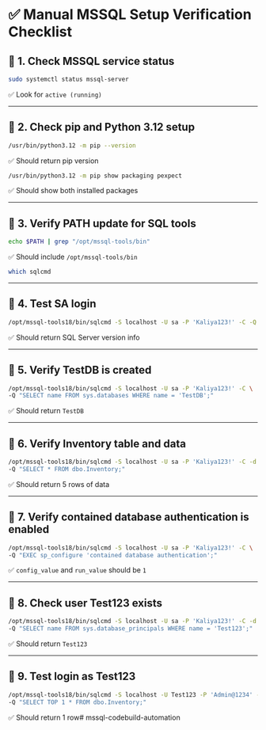 # ✅ Manual MSSQL Setup Verification Checklist

## 🔹 1. Check MSSQL service status

```bash
sudo systemctl status mssql-server
```
✅ Look for `active (running)`

---

## 🔹 2. Check pip and Python 3.12 setup

```bash
/usr/bin/python3.12 -m pip --version
```
✅ Should return pip version

```bash
/usr/bin/python3.12 -m pip show packaging pexpect
```
✅ Should show both installed packages

---

## 🔹 3. Verify PATH update for SQL tools

```bash
echo $PATH | grep "/opt/mssql-tools/bin"
```
✅ Should include `/opt/mssql-tools/bin`

```bash
which sqlcmd
```

---

## 🔹 4. Test SA login

```bash
/opt/mssql-tools18/bin/sqlcmd -S localhost -U sa -P 'Kaliya123!' -C -Q "SELECT @@VERSION;"
```
✅ Should return SQL Server version info

---

## 🔹 5. Verify TestDB is created

```bash
/opt/mssql-tools18/bin/sqlcmd -S localhost -U sa -P 'Kaliya123!' -C \
-Q "SELECT name FROM sys.databases WHERE name = 'TestDB';"
```
✅ Should return `TestDB`

---

## 🔹 6. Verify Inventory table and data

```bash
/opt/mssql-tools18/bin/sqlcmd -S localhost -U sa -P 'Kaliya123!' -C -d TestDB \
-Q "SELECT * FROM dbo.Inventory;"
```
✅ Should return 5 rows of data

---

## 🔹 7. Verify contained database authentication is enabled

```bash
/opt/mssql-tools18/bin/sqlcmd -S localhost -U sa -P 'Kaliya123!' -C \
-Q "EXEC sp_configure 'contained database authentication';"
```
✅ `config_value` and `run_value` should be `1`

---

## 🔹 8. Check user Test123 exists

```bash
/opt/mssql-tools18/bin/sqlcmd -S localhost -U sa -P 'Kaliya123!' -C -d TestDB \
-Q "SELECT name FROM sys.database_principals WHERE name = 'Test123';"
```
✅ Should return `Test123`

---

## 🔹 9. Test login as Test123

```bash
/opt/mssql-tools18/bin/sqlcmd -S localhost -U Test123 -P 'Admin@1234' -C -d TestDB \
-Q "SELECT TOP 1 * FROM dbo.Inventory;"
```
✅ Should return 1 row# mssql-codebuild-automation
